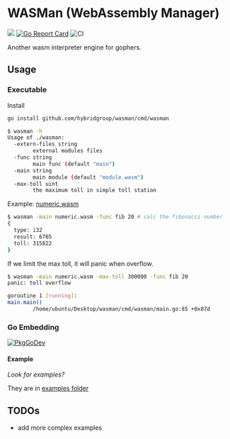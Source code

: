 # WASMan (WebAssembly Manager)

[![](https://godoc.org/github.com/hybridgroup/wasman?status.svg)](http://godoc.org/github.com/hybridgroup/wasman)
[![Go Report Card](https://goreportcard.com/badge/github.com/hybridgroup/wasman)](https://goreportcard.com/report/github.com/hybridgroup/wasman)
![CI](https://github.com/hybridgroup/wasman/workflows/CI/badge.svg)

Another wasm interpreter engine for gophers.

## Usage

### Executable

Install

```bash
go install github.com/hybridgroup/wasman/cmd/wasman
```

```bash
$ wasman -h
Usage of ./wasman:
  -extern-files string
        external modules files
  -func string
        main func (default "main")
  -main string
        main module (default "module.wasm")
  -max-toll uint
        the maximum toll in simple toll station
```

Example: [numeric.wasm](https://github.com/hybridgroup/minimum-wasm-rs/releases/latest)

```bash
$ wasman -main numeric.wasm -func fib 20 # calc the fibonacci number
{
  type: i32
  result: 6765
  toll: 315822
}
```

If we limit the max toll, it will panic when overflow.

```bash
$ wasman -main numeric.wasm -max-toll 300000 -func fib 20
panic: toll overflow

goroutine 1 [running]:
main.main()
        /home/ubuntu/Desktop/wasman/cmd/wasman/main.go:85 +0x87d
```

### Go Embedding

[![PkgGoDev](https://pkg.go.dev/badge/github.com/hybridgroup/wasman)](https://pkg.go.dev/github.com/hybridgroup/wasman)

#### Example

*Look for examples?*

They are in [examples folder](./examples)

## TODOs

- add more complex examples
